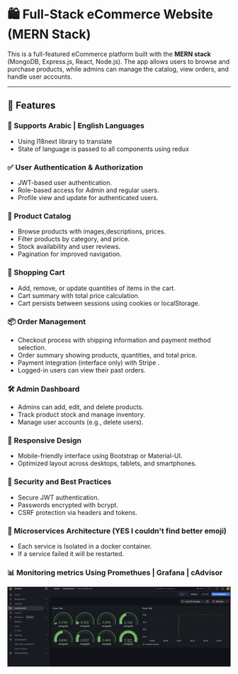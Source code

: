# 🛍️ Full-Stack eCommerce Website (MERN Stack)

This is a full-featured eCommerce platform built with the **MERN stack** (MongoDB, Express.js, React, Node.js). The app allows users to browse and purchase products, while admins can manage the catalog, view orders, and handle user accounts.

---

## 🚀 Features

### 🌟 Supports Arabic | English Languages
- Using I18next library to translate 
- State of language is passed to all components using redux

### ✅ User Authentication & Authorization
- JWT-based user authentication.
- Role-based access for Admin and regular users.
- Profile view and update for authenticated users.

### 🛒 Product Catalog
- Browse products with images,descriptions, prices.
- Filter products by category, and price.
- Stock availability and user reviews.
- Pagination for improved navigation.

### 🧺 Shopping Cart
- Add, remove, or update quantities of items in the cart.
- Cart summary with total price calculation.
- Cart persists between sessions using cookies or localStorage.

### 📦 Order Management
- Checkout process with shipping information and payment method selection.
- Order summary showing products, quantities, and total price.
- Payment integration (interface only) with Stripe .
- Logged-in users can view their past orders.

### 🛠️ Admin Dashboard
- Admins can add, edit, and delete products.
- Track product stock and manage inventory.
- Manage user accounts (e.g., delete users).

### 📱 Responsive Design
- Mobile-friendly interface using Bootstrap or Material-UI.
- Optimized layout across desktops, tablets, and smartphones.

### 🔐 Security and Best Practices
- Secure JWT authentication.
- Passwords encrypted with bcrypt.
- CSRF protection via headers and tokens.

### 🤏 Microservices Architecture (YES I couldn't find better emoji)
- Each service is Isolated in a docker container.
- If a service failed it will be restarted.
 
### 📊 Monitoring metrics Using Promethues | Grafana | cAdvisor
![alt text](backend/metrics.png)